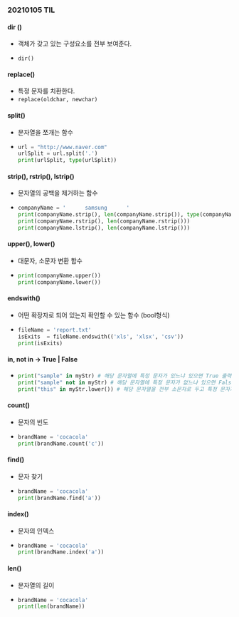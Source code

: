 ### 20210105 TIL

#### dir ()

* 객체가 갖고 있는 구성요소를 전부 보여준다.

* ```dir()```

#### replace()

* 특정 문자를 치환한다.
* ```replace(oldchar, newchar)```

#### split()

* 문자열을 쪼개는 함수

* ```python
  url = "http://www.naver.com"
  urlSplit = url.split('.')
  print(urlSplit, type(urlSplit))
  ```

#### strip(), rstrip(), lstrip()

* 문자열의 공백을 제거하는 함수

* ```python
  companyName = '      samsung      '
  print(companyName.strip(), len(companyName.strip()), type(companyName.strip()))
  print(companyName.rstrip(), len(companyName.rstrip()))
  print(companyName.lstrip(), len(companyName.lstrip()))
  ```

#### upper(), lower()

* 대문자, 소문자 변환 함수

* ```python
  print(companyName.upper())
  print(companyName.lower())
  ```

#### endswith()

* 어떤 확장자로 되어 있는지 확인할 수 있는 함수 (bool형식)

* ```python
  fileName = 'report.txt'
  isExits  = fileName.endswith(('xls', 'xlsx', 'csv'))
  print(isExits)
  ```

#### in, not in -> True | False

* ```python
  print("sample" in myStr) # 해당 문자열에 특정 문자가 있느냐 있으면 True 출력
  print("sample" not in myStr) # 해당 문자열에 특정 문자가 없느냐 있으면 False 출력
  print("this" in myStr.lower()) # 해당 문자열을 전부 소문자로 두고 특정 문자가 있는지 비교할수도 있다.
  ```

#### count()

* 문자의 빈도

* ```python
  brandName = 'cocacola'
  print(brandName.count('c'))
  ```

#### find()

* 문자 찾기

* ```python
  brandName = 'cocacola'
  print(brandName.find('a'))
  ```

#### index()

* 문자의 인덱스

* ```python
  brandName = 'cocacola'
  print(brandName.index('a'))
  ```

#### len()

* 문자열의 길이

* ```python
  brandName = 'cocacola'
  print(len(brandName))
  ```

  

